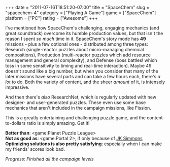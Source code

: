 +++
date = "2011-07-16T18:51:20-07:00"
title = "SpaceChem"
slug = "spacechem-4"
category = ["Playing A Game"]
game = ["SpaceChem"]
platform = ["PC"]
rating = ["Awesome"]
+++

I've mentioned how SpaceChem's challenging, engaging mechanics (and great soundtrack) overcome its humble production values, but that isn't the reason I spent <i>so much</i> time in it.  SpaceChem's story mode has <b>49</b> missions - plus a few optional ones - distributed among three types: Research (single-reactor puzzles about micro-managing chemical compositions), Production (multi-reactor puzzles which add resource management and general complexity), and Defense (boss battles! which toss in some sensitivity to timing and real-time interaction).  Maybe 49 doesn't sound like a big number, but when you consider that many of the later missions have several parts and can take a few hours each, there's <i>a lot</i> to do.  Both the variety of content, and the sheer <i>amount</i> of it, is intensely impressive.

And then there's <i>also</i> ResearchNet, which is regularly updated with new designer- and user-generated puzzles.  These even use some base mechanics that aren't included in the campaign missions, like Fission.

This is a greatly entertaining and challenging puzzle game, and the content-to-dollars ratio is simply amazing.  Get it!

<b>Better than</b>: <game:Planet Puzzle League>  
<b>Not as good as</b>: <game:Portal 2>, if only because of <a href="http://www.youtube.com/watch?v=AZMSAzZ76EU">JK Simmons</a>  
<b>Optimizing solutions is also pretty satisfying</b>: especially when I can make my friends' scores look bad.

<i>Progress: Finished all the campaign levels</i>